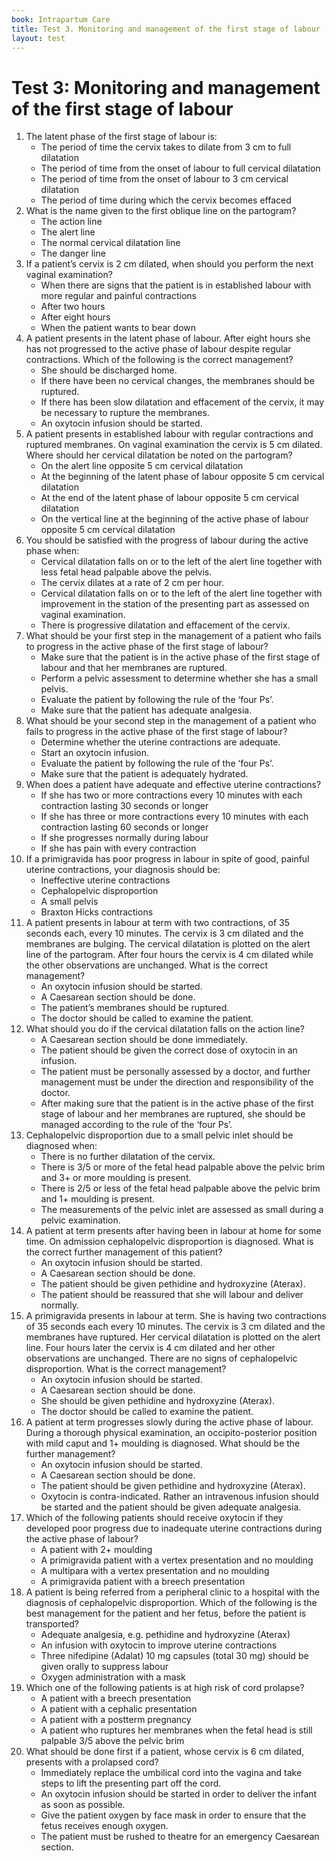 ```yaml
---
book: Intrapartum Care
title: Test 3. Monitoring and management of the first stage of labour
layout: test
---
```


# Test 3: Monitoring and management of the first stage of labour

1.	The latent phase of the first stage of labour is:
	*	The period of time the cervix takes to dilate from 3 cm to full dilatation
	*	The period of time from the onset of labour to full cervical dilatation
	*	The period of time from the onset of labour to 3 cm cervical dilatation
	*	The period of time during which the cervix becomes effaced
2.	What is the name given to the first oblique line on the partogram?
	*	The action line
	*	The alert line
	*	The normal cervical dilatation line
	*	The danger line
3.	If a patient’s cervix is 2 cm dilated, when should you perform the next vaginal examination?
	*	When there are signs that the patient is in established labour with more regular and painful contractions
	*	After two hours
	*	After eight hours
	*	When the patient wants to bear down
4.	A patient presents in the latent phase of labour. After eight hours she has not progressed to the active phase of labour despite regular contractions. Which of the following is the correct management?
	*	She should be discharged home.
	*	If there have been no cervical changes, the membranes should be ruptured.
	*	If there has been slow dilatation and effacement of the cervix, it may be necessary to rupture the membranes.
	*	An oxytocin infusion should be started.
5.	A patient presents in established labour with regular contractions and ruptured membranes. On vaginal examination the cervix is 5 cm dilated. Where should her cervical dilatation be noted on the partogram?
	*	On the alert line opposite 5 cm cervical dilatation
	*	At the beginning of the latent phase of labour opposite 5 cm cervical dilatation
	*	At the end of the latent phase of labour opposite 5 cm cervical dilatation
	*	On the vertical line at the beginning of the active phase of labour opposite 5 cm cervical dilatation
6.	You should be satisfied with the progress of labour during the active phase when:
	*	Cervical dilatation falls on or to the left of the alert line together with less fetal head palpable above the pelvis.
	*	The cervix dilates at a rate of 2 cm per hour.
	*	Cervical dilatation falls on or to the left of the alert line together with improvement in the station of the presenting part as assessed on vaginal examination.
	*	There is progressive dilatation and effacement of the cervix.
7.	What should be your first step in the management of a patient who fails to progress in the active phase of the first stage of labour?
	*	Make sure that the patient is in the active phase of the first stage of labour and that her membranes are ruptured.
	*	Perform a pelvic assessment to determine whether she has a small pelvis.
	*	Evaluate the patient by following the rule of the ‘four Ps’.
	*	Make sure that the patient has adequate analgesia.
8.	What should be your second step in the management of a patient who fails to progress in the active phase of the first stage of labour?
	*	Determine whether the uterine contractions are adequate.
	*	Start an oxytocin infusion.
	*	Evaluate the patient by following the rule of the ‘four Ps’.
	*	Make sure that the patient is adequately hydrated.
9.	When does a patient have adequate and effective uterine contractions?
	*	If she has two or more contractions every 10 minutes with each contraction lasting 30 seconds or longer
	*	If she has three or more contractions every 10 minutes with each contraction lasting 60 seconds or longer
	*	If she progresses normally during labour
	*	If she has pain with every contraction
10.	If a primigravida has poor progress in labour in spite of good, painful uterine contractions, your diagnosis should be:
	*	Ineffective uterine contractions
	*	Cephalopelvic disproportion
	*	A small pelvis
	*	Braxton Hicks contractions
11.	A patient presents in labour at term with two contractions, of 35 seconds each, every 10 minutes. The cervix is 3 cm dilated and the membranes are bulging. The cervical dilatation is plotted on the alert line of the partogram. After four hours the cervix is 4 cm dilated while the other observations are unchanged. What is the correct management?
	*	An oxytocin infusion should be started.
	*	A Caesarean section should be done.
	*	The patient’s membranes should be ruptured.
	*	The doctor should be called to examine the patient.
12.	What should you do if the cervical dilatation falls on the action line?
	*	A Caesarean section should be done immediately.
	*	The patient should be given the correct dose of oxytocin in an infusion.
	*	The patient must be personally assessed by a doctor, and further management must be under the direction and responsibility of the doctor.
	*	After making sure that the patient is in the active phase of the first stage of labour and her membranes are ruptured, she should be managed according to the rule of the ‘four Ps’.
13.	Cephalopelvic disproportion due to a small pelvic inlet should be diagnosed when:
	*	There is no further dilatation of the cervix.
	*	There is 3/5 or more of the fetal head palpable above the pelvic brim and 3+ or more moulding is present.
	*	There is 2/5 or less of the fetal head palpable above the pelvic brim and 1+ moulding is present.
	*	The measurements of the pelvic inlet are assessed as small during a pelvic examination.
14.	A patient at term presents after having been in labour at home for some time. On admission cephalopelvic disproportion is diagnosed. What is the correct further management of this patient?
	*	An oxytocin infusion should be started.
	*	A Caesarean section should be done.
	*	The patient should be given pethidine and hydroxyzine (Aterax).
	*	The patient should be reassured that she will labour and deliver normally.
15.	A primigravida presents in labour at term. She is having two contractions of 35 seconds each every 10 minutes. The cervix is 3 cm dilated and the membranes have ruptured. Her cervical dilatation is plotted on the alert line. Four hours later the cervix is 4 cm dilated and her other observations are unchanged. There are no signs of cephalopelvic disproportion. What is the correct management?
	*	An oxytocin infusion should be started.
	*	A Caesarean section should be done.
	*	She should be given pethidine and hydroxyzine (Aterax).
	*	The doctor should be called to examine the patient.
16.	A patient at term progresses slowly during the active phase of labour. During a thorough physical examination, an occipito-posterior position with mild caput and 1+ moulding is diagnosed. What should be the further management?
	*	An oxytocin infusion should be started.
	*	A Caesarean section should be done.
	*	The patient should be given pethidine and hydroxyzine (Aterax).
	*	Oxytocin is contra-indicated. Rather an intravenous infusion should be started and the patient should be given adequate analgesia.
17.	Which of the following patients should receive oxytocin if they developed poor progress due to inadequate uterine contractions during the active phase of labour?
	*	A patient with 2+ moulding
	*	A primigravida patient with a vertex presentation and no moulding
	*	A multipara with a vertex presentation and no moulding
	*	A primigravida patient with a breech presentation
18.	A patient is being referred from a peripheral clinic to a hospital with the diagnosis of cephalopelvic disproportion. Which of the following is the best management for the patient and her fetus, before the patient is transported?
	*	Adequate analgesia, e.g. pethidine and hydroxyzine (Aterax)
	*	An infusion with oxytocin to improve uterine contractions
	*	Three nifedipine (Adalat) 10 mg capsules (total 30 mg) should be given orally to suppress labour
	*	Oxygen administration with a mask
19.	Which one of the following patients is at high risk of cord prolapse?
	*	A patient with a breech presentation
	*	A patient with a cephalic presentation
	*	A patient with a postterm pregnancy
	*	A patient who ruptures her membranes when the fetal head is still palpable 3/5 above the pelvic brim
20.	What should be done first if a patient, whose cervix is 6 cm dilated, presents with a prolapsed cord?
	*	Immediately replace the umbilical cord into the vagina and take steps to lift the presenting part off the cord.
	*	An oxytocin infusion should be started in order to deliver the infant as soon as possible.
	*	Give the patient oxygen by face mask in order to ensure that the fetus receives enough oxygen.
	*	The patient must be rushed to theatre for an emergency Caesarean section.
